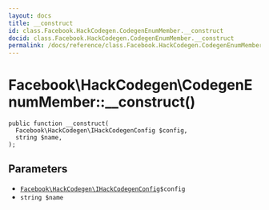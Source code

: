 ```yaml
---
layout: docs
title: __construct
id: class.Facebook.HackCodegen.CodegenEnumMember.__construct
docid: class.Facebook.HackCodegen.CodegenEnumMember.__construct
permalink: /docs/reference/class.Facebook.HackCodegen.CodegenEnumMember.__construct/
---
```

# Facebook\\HackCodegen\\CodegenEnumMember::__construct()




``` Hack
public function __construct(
  Facebook\HackCodegen\IHackCodegenConfig $config,
  string $name,
);
```




## Parameters




+ [` Facebook\HackCodegen\IHackCodegenConfig `](<interface.Facebook.HackCodegen.IHackCodegenConfig.md>)`` $config ``
+ ` string $name `